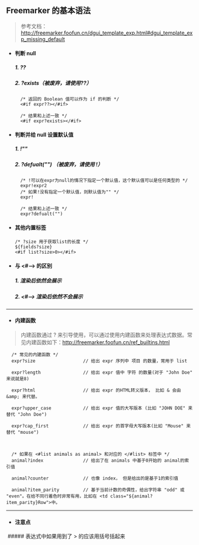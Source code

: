 ## Freemarker 的基本语法
> 参考文档： http://freemarker.foofun.cn/dgui_template_exp.html#dgui_template_exp_missing_default

- #### 判断 null
  ##### 1. ??
  ##### 2. ?exists（被废弃，请使用??）
  ```Freemarker
    /* 返回的 Boolean 值可以作为 if 的判断 */
    <#if expr??></#if>

    /* 结果和上述一致 */
    <#if expr?exists></#if>
  ```



- #### 判断并给 null 设置默认值
  ##### 1. !""
  ##### 2. ?defualt("") （被废弃，请使用 !）

  ```Freemarker
    /* !可以在expr为null的情况下指定一个默认值，这个默认值可以是任何类型的 */
    expr!expr2
    /* 如果!没有指定一个默认值，则默认值为"" */
    expr!

    /* 结果和上述一致 */
    expr?defualt("")
  ```






- #### 其他内置标签 
  ```FreeMarker
  /* ?size 用于获取list的长度 */
  ${fields?size}
  <#if list?size>0></#if>
  ```






- #### <!--> 与 <#--> 的区别
  ##### 1. <!--> 渲染后依然会展示
  ##### 2. <#--> 渲染后依然不会展示

  
  
  

---
- #### 内建函数
>内建函数通过 ? 来引导使用，可以通过使用内建函数来处理表达式数据。常见内建函数如下：http://freemarker.foofun.cn/ref_builtins.html
  ```Freemarker
    /* 常见的内建函数 */
    expr?size                  // 给出 expr 序列中 项目 的数量，常用于 list

    expr?length                // 给出 expr 值中 字符 的数量(对于 "John Doe" 来说就是8)

    expr?html                  // 给出 expr 的HTML转义版本， 比如 & 会由 &amp; 来代替。

    expr?upper_case            // 给出 expr 值的大写版本 (比如 "JOHN DOE" 来替代 "John Doe")

    expr?cap_first             // 给出 expr 的首字母大写版本(比如 "Mouse" 来替代 "mouse")



    /* 如果在 <#list animals as animal> 和对应的 </#list> 标签中 */
    animal?index               // 给出了在 animals 中基于0开始的 animal的索引值

    animal?counter             // 也像 index， 但是给出的是基于1的索引值

    animal?item_parity         // 基于当前计数的奇偶性，给出字符串 "odd" 或 "even"。在给不同行着色时非常有用，比如在 <td class="${animal?item_parity}Row">中。
  ```





---
- #### 注意点

  ##### 表达式中如果用到了 > 的应该用括号括起来
